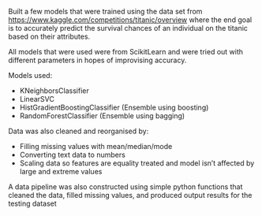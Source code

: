 Built a few models that were trained using the data set from https://www.kaggle.com/competitions/titanic/overview where the end goal is to accurately predict the survival chances of an individual on the titanic based on their attributes. 

All models that were used were from ScikitLearn and were tried out with different parameters in hopes of improvising accuracy. 

Models used:
- KNeighborsClassifier
- LinearSVC
- HistGradientBoostingClassifier (Ensemble using boosting)
- RandomForestClassifier (Ensemble using bagging)

Data was also cleaned and reorganised by:
- Filling missing values with mean/median/mode
- Converting text data to numbers 
- Scaling data so features are equality treated and model isn’t affected by large and extreme values

A data pipeline was also constructed using simple python functions that cleaned the data, filled missing values, and produced output results for the testing dataset
